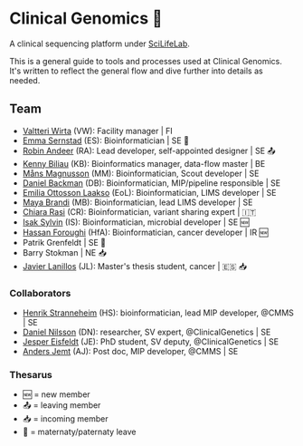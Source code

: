# Clinical Genomics :basketball:

A clinical sequencing platform under [SciLifeLab][scilife].

This is a general guide to tools and processes used at Clinical Genomics. It's written to reflect the general flow and dive further into details as needed.

## Team

- [Valtteri Wirta][vwirta] (VW): Facility manager | FI
- [Emma Sernstad][emmser] (ES): Bioinformatician | SE :baby:
- [Robin Andeer][robinandeer] (RA): Lead developer, self-appointed designer | SE :outbox_tray:
- [Kenny Biliau][ingkebil] (KB): Bioinformatics manager, data-flow master | BE
- [Måns Magnusson][moonso] (MM): Bioinformatician, Scout developer | SE
- [Daniel Backman][b4ckm4n] (DB): Bioinformatician, MIP/pipeline responsible | SE
- [Emilia Ottosson Laakso][Dilea] (EoL): Bioinformatician, LIMS developer | SE
- [Maya Brandi][mayabrandi] (MB): Bioinformatician, lead LIMS developer | SE
- [Chiara Rasi][northwestwitch] (CR): Bioinformatician, variant sharing expert | :it:
- [Isak Sylvin][sylvinite] (IS): Bioinformatician, microbial developer | SE :new:
- [Hassan Foroughi][hassanfa] (HfA): Bioinformatician, cancer developer | IR :new:
- Patrik Grenfeldt | SE :flight_arrival:
- Barry Stokman | NE :inbox_tray:
- [Javier Lanillos][jlanillos] (JL): Master's thesis student, cancer | :es: :inbox_tray:

### Collaborators

- [Henrik Stranneheim][henrikstranneheim] (HS): bioinformatician, lead MIP developer, @CMMS | SE
- [Daniel Nilsson][dnil] (DN): researcher, SV expert, @ClinicalGenetics | SE
- [Jesper Eisfeldt][J35P312] (JE): PhD student, SV deputy, @ClinicalGenetics | SE
- [Anders Jemt][jemten] (AJ): Post doc, MIP developer, @CMMS | SE

### Thesarus

- :new: = new member
- :outbox_tray: = leaving member
- :inbox_tray: = incoming member
- :baby: = maternaty/paternaty leave

[scilife]: https://www.scilifelab.se/

[ingkebil]: https://github.com/ingkebil
[robinandeer]: https://github.com/robinandeer
[Dilea]: https://github.com/Dilea
[b4ckm4n]: https://github.com/b4ckm4n
[moonso]: https://github.com/moonso
[henrikstranneheim]: https://github.com/henrikstranneheim
[emmser]: https://github.com/emmser
[northwestwitch]: https://github.com/northwestwitch
[mayabrandi]: https://github.com/mayabrandi
[sylvinite]: https://github.com/sylvinite
[dnil]: https://github.com/dnil
[J35P312]: https://github.com/J35P312
[jemten]: https://github.com/jemten
[vwirta]: https://github.com/vwirta
[jlanillos]: https://github.com/jlanillos
[hassanfa]: https://github.com/hassanfa
